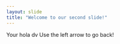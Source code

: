```yaml
---
layout: slide
title: "Welcome to our second slide!"
---
```

Your hola dv
Use the left arrow to go back!
